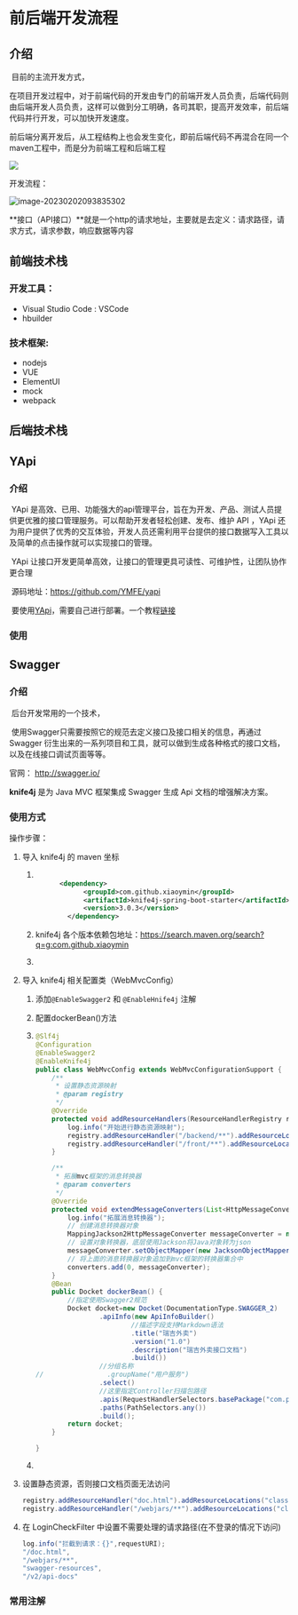 # 前后端开发流程

## 介绍

​		目前的主流开发方式，

​		在项目开发过程中，对于前端代码的开发由专门的前端开发人员负责，后端代码则由后端开发人员负责，这样可以做到分工明确，各司其职，提高开发效率，前后端代码并行开发，可以加快开发速度。

前后端分离开发后，从工程结构上也会发生变化，即前后端代码不再混合在同一个maven工程中，而是分为前端工程和后端工程

![](https://gitee.com/retaos/images/raw/master/202302041522837.png)

开发流程：

![image-20230202093835302](https://gitee.com/retaos/images/raw/master/202302041522049.png)



**接口（API接口）**就是一个http的请求地址，主要就是去定义：请求路径，请求方式，请求参数，响应数据等内容



## 前端技术栈

### 开发工具：

- Visual Studio Code : VSCode
- hbuilder

### 技术框架:

- nodejs 
- VUE
- ElementUI
- mock
- webpack

## 后端技术栈

## YApi

### 介绍

​		YApi 是高效、已用、功能强大的api管理平台，旨在为开发、产品、测试人员提供更优雅的接口管理服务。可以帮助开发者轻松创建、发布、维护 API ，YApi 还为用户提供了优秀的交互体验，开发人员还需利用平台提供的接口数据写入工具以及简单的点击操作就可以实现接口的管理。

​		YApi 让接口开发更简单高效，让接口的管理更具可读性、可维护性，让团队协作更合理

​		源码地址：https://github.com/YMFE/yapi

​		要使用[YApi](https://github.com/YMFE/yapi)，需要自己进行部署。一个教程[链接](https://hellosean1025.github.io/yapi/index.html)

### 使用



## Swagger

### 介绍

​		后台开发常用的一个技术，

​		使用Swagger只需要按照它的规范去定义接口及接口相关的信息，再通过 Swagger 衍生出来的一系列项目和工具，就可以做到生成各种格式的接口文档，以及在线接口调试页面等等。

官网： http://swagger.io/

**knife4j** 是为 Java MVC 框架集成  Swagger 生成 Api 文档的增强解决方案。

### 使用方式

操作步骤：

1. 导入 knife4j 的 maven 坐标

   1. ```xml
      		
      		<dependency>
                  <groupId>com.github.xiaoymin</groupId>
                  <artifactId>knife4j-spring-boot-starter</artifactId>
                  <version>3.0.3</version>
              </dependency>	
      ```

   2. knife4j 各个版本依赖包地址：https://search.maven.org/search?q=g:com.github.xiaoymin

   3. 

      

      

      

2. 导入 knife4j 相关配置类（WebMvcConfig）

   1. 添加`@EnableSwagger2` 和 `@EnableHnife4j` 注解

   2. 配置dockerBean()方法

   3. ```java
      @Slf4j
      @Configuration
      @EnableSwagger2
      @EnableKnife4j
      public class WebMvcConfig extends WebMvcConfigurationSupport {
          /**
           * 设置静态资源映射
           * @param registry
           */
          @Override
          protected void addResourceHandlers(ResourceHandlerRegistry registry) {
              log.info("开始进行静态资源映射");
              registry.addResourceHandler("/backend/**").addResourceLocations("classpath:/backend/");
              registry.addResourceHandler("/front/**").addResourceLocations("classpath:/front/");
          }
      
          /**
           * 拓展mvc框架的消息转换器
           * @param converters
           */
          @Override
          protected void extendMessageConverters(List<HttpMessageConverter<?>> converters) {
              log.info("拓展消息转换器");
              // 创建消息转换器对象
              MappingJackson2HttpMessageConverter messageConverter = new MappingJackson2HttpMessageConverter();
              // 设置对象转换器，底层使用Jackson将Java对象转为json
              messageConverter.setObjectMapper(new JacksonObjectMapper());
              // 将上面的消息转换器对象追加到mvc框架的转换器集合中
              converters.add(0, messageConverter);
          }
          @Bean
          public Docket dockerBean() {
              //指定使用Swagger2规范
              Docket docket=new Docket(DocumentationType.SWAGGER_2)
                      .apiInfo(new ApiInfoBuilder()
                              //描述字段支持Markdown语法
                              .title("瑞吉外卖")
                              .version("1.0")
                              .description("瑞吉外卖接口文档")
                              .build())
                      //分组名称
      //                .groupName("用户服务")
                      .select()
                      //这里指定Controller扫描包路径
                      .apis(RequestHandlerSelectors.basePackage("com.paopao.reggie.controller"))
                      .paths(PathSelectors.any())
                      .build();
              return docket;
          }
      
      }
      
      ```

   4. 

3. 设置静态资源，否则接口文档页面无法访问

   ```java
   registry.addResourceHandler("doc.html").addResourceLocations("classpath:/META-INF/resources/");
   registry.addResourceHandler("/webjars/**").addResourceLocations("classpath:/META-INF/resources/webjars/");
   ```

   

4. 在 LoginCheckFilter 中设置不需要处理的请求路径(在不登录的情况下访问)

   ```java
   log.info("拦截到请求：{}",requestURI);
   "/doc.html",
   "/webjars/**",
   "swagger-resources",
   "/v2/api-docs"
   ```

   



### 常用注解









